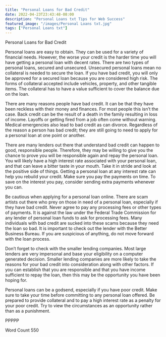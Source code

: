 ```yaml
---
title: "Personal Loans for Bad Credit"
date: 2022-04-23T23:43:48-08:00
description: "Personal Loans txt Tips for Web Success"
featured_image: "/images/Personal Loans txt.jpg"
tags: ["Personal Loans txt"]
---
```


Personal Loans for Bad Credit

Personal loans are easy to obtain. They can be used for a variety of financial needs. However, the worse your credit is the harder time you will have getting a personal loan with decent rates. There are two types of personal loans, secured and unsecured. Unsecured personal loans mean no collateral is needed to secure the loan. If you have bad credit, you will only be approved for a secured loan because you are considered high risk. The forms of collateral accepted include vehicles, property, and other tangible items. The collateral has to have a value sufficient to cover the balance due on the loan.

There are many reasons people have bad credit. It can be that they have been reckless with their money and finances. For most people this isn’t the case. Back credit can be the result of a death in the family resulting in loss of income. Layoffs or getting fired from a job often come without warning. Medical emergencies also lead to bad credit as can divorce. Regardless of the reason a person has bad credit; they are still going to need to apply for a personal loan at one point or another.

There are many lenders out there that understand bad credit can happen to good, responsible people. Therefore, they may be willing to give you the chance to prove you will be responsible again and repay the personal loan. You will likely have a high interest rate associated with your personal loan, and that can leave a bitter taste in your mouth. Take it in stride and look at the positive side of things. Getting a personal loan at any interest rate can help you rebuild your credit. Make sure you pay the payments on time. To save on the interest you pay, consider sending extra payments whenever you can.

Be cautious when applying for a personal loan online. There are scam artists out there who prey on those in need of a personal loan, especially if they have bad credit. Never agree to pay any processing fees or other types of payments. It is against the law under the Federal Trade Commission for any lender of personal loan funds to ask for processing fees. Many individuals with bad credit are sucked into these scams because they need the loan so bad. It is important to check out the lender with the Better Business Bureau. If you are suspicious of anything, do not move forward with the loan process. 

Don’t forget to check with the smaller lending companies. Most large lenders are very impersonal and base your eligibility on a computer generated decision. Smaller lending companies are more likely to take the reasons for your bad credit into consideration along with other factors. If you can establish that you are responsible and that you have income sufficient to repay the loan, then this may be the opportunity you have been hoping for. 

Personal loans can be a godsend, especially if you have poor credit. Make sure to take your time before committing to any personal loan offered. Be prepared to provide collateral and to pay a high interest rate as a penalty for your poor credit. Try to view the circumstances as an opportunity rather than as a punishment. 


PPPPP

Word Count 550

